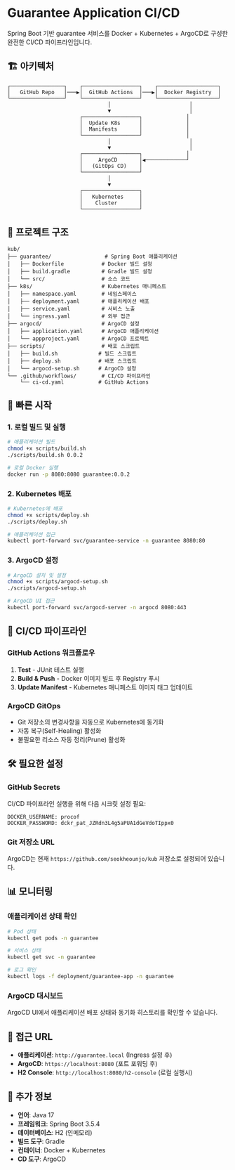 # Guarantee Application CI/CD

Spring Boot 기반 guarantee 서비스를 Docker + Kubernetes + ArgoCD로 구성한 완전한 CI/CD 파이프라인입니다.

## 🏗️ 아키텍처

```
┌─────────────────┐    ┌──────────────────┐    ┌───────────────────┐
│   GitHub Repo   │───▶│  GitHub Actions  │───▶│  Docker Registry  │
└─────────────────┘    └──────────────────┘    └───────────────────┘
                                │                         │
                                ▼                         │
                       ┌──────────────────┐              │
                       │  Update K8s      │              │
                       │  Manifests       │              │
                       └──────────────────┘              │
                                │                         │
                                ▼                         │
                       ┌──────────────────┐              │
                       │     ArgoCD       │◀─────────────┘
                       │   (GitOps CD)    │
                       └──────────────────┘
                                │
                                ▼
                       ┌──────────────────┐
                       │   Kubernetes     │
                       │    Cluster       │
                       └──────────────────┘
```

## 📁 프로젝트 구조

```
kub/
├── guarantee/                 # Spring Boot 애플리케이션
│   ├── Dockerfile            # Docker 빌드 설정
│   ├── build.gradle          # Gradle 빌드 설정
│   └── src/                  # 소스 코드
├── k8s/                      # Kubernetes 매니페스트
│   ├── namespace.yaml        # 네임스페이스
│   ├── deployment.yaml       # 애플리케이션 배포
│   ├── service.yaml          # 서비스 노출
│   └── ingress.yaml          # 외부 접근
├── argocd/                   # ArgoCD 설정
│   ├── application.yaml      # ArgoCD 애플리케이션
│   └── appproject.yaml       # ArgoCD 프로젝트
├── scripts/                  # 배포 스크립트
│   ├── build.sh             # 빌드 스크립트
│   ├── deploy.sh            # 배포 스크립트
│   └── argocd-setup.sh      # ArgoCD 설정
└── .github/workflows/        # CI/CD 파이프라인
    └── ci-cd.yaml           # GitHub Actions
```

## 🚀 빠른 시작

### 1. 로컬 빌드 및 실행

```bash
# 애플리케이션 빌드
chmod +x scripts/build.sh
./scripts/build.sh 0.0.2

# 로컬 Docker 실행
docker run -p 8080:8080 guarantee:0.0.2
```

### 2. Kubernetes 배포

```bash
# Kubernetes에 배포
chmod +x scripts/deploy.sh
./scripts/deploy.sh

# 애플리케이션 접근
kubectl port-forward svc/guarantee-service -n guarantee 8080:80
```

### 3. ArgoCD 설정

```bash
# ArgoCD 설치 및 설정
chmod +x scripts/argocd-setup.sh
./scripts/argocd-setup.sh

# ArgoCD UI 접근
kubectl port-forward svc/argocd-server -n argocd 8080:443
```

## 🔧 CI/CD 파이프라인

### GitHub Actions 워크플로우

1. **Test** - JUnit 테스트 실행
2. **Build & Push** - Docker 이미지 빌드 후 Registry 푸시
3. **Update Manifest** - Kubernetes 매니페스트 이미지 태그 업데이트

### ArgoCD GitOps

- Git 저장소의 변경사항을 자동으로 Kubernetes에 동기화
- 자동 복구(Self-Healing) 활성화
- 불필요한 리소스 자동 정리(Prune) 활성화

## 🛠️ 필요한 설정

### GitHub Secrets

CI/CD 파이프라인 실행을 위해 다음 시크릿 설정 필요:

```
DOCKER_USERNAME: procof
DOCKER_PASSWORD: dckr_pat_JZRdn3L4g5aPUA1dGeVdoTIppx0
```

### Git 저장소 URL

ArgoCD는 현재 `https://github.com/seokheounjo/kub` 저장소로 설정되어 있습니다.

## 📊 모니터링

### 애플리케이션 상태 확인

```bash
# Pod 상태
kubectl get pods -n guarantee

# 서비스 상태  
kubectl get svc -n guarantee

# 로그 확인
kubectl logs -f deployment/guarantee-app -n guarantee
```

### ArgoCD 대시보드

ArgoCD UI에서 애플리케이션 배포 상태와 동기화 히스토리를 확인할 수 있습니다.

## 🔗 접근 URL

- **애플리케이션**: `http://guarantee.local` (Ingress 설정 후)
- **ArgoCD**: `https://localhost:8080` (포트 포워딩 후)
- **H2 Console**: `http://localhost:8080/h2-console` (로컬 실행시)

## 📝 추가 정보

- **언어**: Java 17
- **프레임워크**: Spring Boot 3.5.4
- **데이터베이스**: H2 (인메모리)
- **빌드 도구**: Gradle
- **컨테이너**: Docker + Kubernetes
- **CD 도구**: ArgoCD
